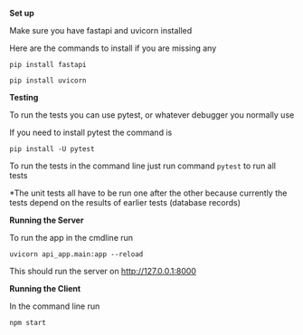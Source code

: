 **Set up**

Make sure you have fastapi and uvicorn installed

Here are the commands to install if you are missing any

`pip install fastapi`

`pip install uvicorn`

**Testing**

To run the tests you can use pytest, or whatever debugger you normally use

If you need to install pytest the command is

`pip install -U pytest`

To run the tests in the command line just run command `pytest` to run all tests

*The unit tests all have to be run one after the other because currently the tests depend on the results of earlier tests (database records)


**Running the Server**

To run the app in the cmdline run 

`uvicorn api_app.main:app --reload`

This should run the server on  http://127.0.0.1:8000 

**Running the Client**

In the command line run

`npm start`
